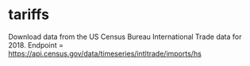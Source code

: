 # tariffs

Download data from the US Census Bureau International Trade data for 2018.
Endpoint = https://api.census.gov/data/timeseries/intltrade/imports/hs
